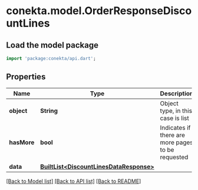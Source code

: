 # conekta.model.OrderResponseDiscountLines

## Load the model package
```dart
import 'package:conekta/api.dart';
```

## Properties
Name | Type | Description | Notes
------------ | ------------- | ------------- | -------------
**object** | **String** | Object type, in this case is list | 
**hasMore** | **bool** | Indicates if there are more pages to be requested | 
**data** | [**BuiltList&lt;DiscountLinesDataResponse&gt;**](DiscountLinesDataResponse.md) |  | [optional] 

[[Back to Model list]](../README.md#documentation-for-models) [[Back to API list]](../README.md#documentation-for-api-endpoints) [[Back to README]](../README.md)


